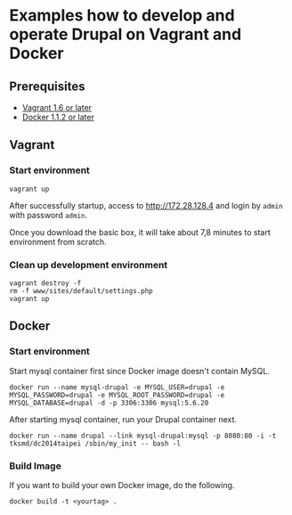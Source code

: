 # Examples how to develop and operate Drupal on Vagrant and Docker

## Prerequisites

* [Vagrant 1.6 or later](http://docs.vagrantup.com/v2/installation/index.html)
* [Docker 1.1.2 or later](https://www.docker.com/)

## Vagrant

### Start environment

    vagrant up

After successfully startup, access to http://172.28.128.4 and login by `admin` with password `admin`.

Once you download the basic box, it will take about 7,8 minutes to start environment from scratch.

### Clean up development environment

    vagrant destroy -f
    rm -f www/sites/default/settings.php
    vagrant up

## Docker


### Start environment

Start mysql container first since Docker image doesn't contain MySQL.

    docker run --name mysql-drupal -e MYSQL_USER=drupal -e MYSQL_PASSWORD=drupal -e MYSQL_ROOT_PASSWORD=drupal -e MYSQL_DATABASE=drupal -d -p 3306:3306 mysql:5.6.20

After starting mysql container, run your Drupal container next.

    docker run --name drupal --link mysql-drupal:mysql -p 8080:80 -i -t tksmd/dc2014taipei /sbin/my_init -- bash -l

### Build Image

If you want to build your own Docker image, do the following.

    docker build -t <yourtag> .
